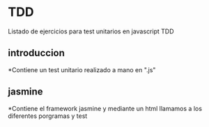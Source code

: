 # TDD

Listado de ejercicios para test unitarios en javascript TDD  

## introduccion

*Contiene un test unitario realizado a mano en ".js"  

## jasmine

*Contiene el framework jasmine y mediante un html llamamos a los diferentes porgramas y test
